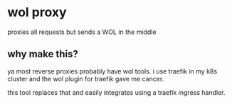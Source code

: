 # wol proxy
proxies all requests
but sends a WOL in the middle

## why make this? 
ya most reverse proxies probably have wol tools. i use traefik in my k8s cluster and the wol plugin for traefik gave me cancer. 

this tool replaces that and easily integrates using a traefik ingress handler. 
